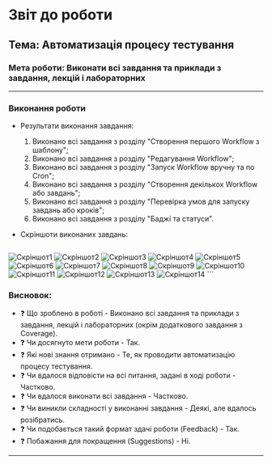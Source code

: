# Звіт до роботи

## Тема: Автоматизація процесу тестування

### Мета роботи: Виконати всі завдання та приклади з завдання, лекцій і лабораторних

---

### Виконання роботи

* Результати виконання завдання:
    1. Виконано всі завдання з розділу "Створення першого Workflow з шаблону";
    2. Виконано всі завдання з розділу "Редагування Workflow";
    3. Виконано всі завдання з розділу "Запуск Workflow вручну та по Cron";
    4. Виконано всі завдання з розділу "Створення декількох Workflow або завдань";
    5. Виконано всі завдання з розділу "Перевірка умов для запуску завдань або кроків";
    6. Виконано всі завдання з розділу "Баджі та статуси".

* Скріншоти виконаних завдань:
    ```
![Скріншот1](Screens/Screen1.jpg)
![Скріншот2](Screens/Screen2.jpg)
![Скріншот3](Screens/Screen3.jpg)
![Скріншот4](Screens/Screen4.jpg)
![Скріншот5](Screens/Screen5.jpg)
![Скріншот6](Screens/Screen6.jpg)
![Скріншот7](Screens/Screen7.jpg)
![Скріншот8](Screens/Screen8.jpg)
![Скріншот9](Screens/Screen9.jpg)
![Скріншот10](Screens/Screen10.jpg)
![Скріншот11](Screens/Screen11.jpg)
![Скріншот12](Screens/Screen12.jpg)
![Скріншот13](Screens/Screen13.jpg)
![Скріншот14](Screens/Screen14.jpg)
    ```

### Висновок:
- :question: Що зроблено в роботі - Виконано всі завдання та приклади з завдання, лекцій і лабораторних (окрім додаткового завдання з Coverage).
- :question: Чи досягнуто мети роботи - Так.
- :question: Які нові знання отримано - Те, як проводити автоматизацію процесу тестування.
- :question: Чи вдалося відповісти на всі питання, задані в ході роботи - Частково.
- :question: Чи вдалося виконати всі завдання - Частково.
- :question: Чи виникли складності у виконанні завдання - Деякі, але вдалось розібратись.
- :question: Чи подобається такий формат здачі роботи (Feedback) - Так.
- :question: Побажання для покращення (Suggestions) - Ні.

---
